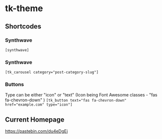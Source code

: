 # tk-theme

## Shortcodes
### Synthwave
`[synthwave]`

### Synthwave
`[tk_carousel category="post-category-slug"]`

### Buttons
Type can be either "icon" or "text" (Icon being Font Awesome classes - "fas fa-chevron-down" )
`[tk_button text="fas fa-chevron-down" href="example.com" type="icon"]` 

## Current Homepage 
https://pastebin.com/du4eDgEj